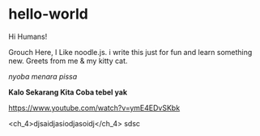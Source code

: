 # hello-world
<title>come here for fun only </title>

Hi Humans!


Grouch Here, I Like noodle.js.  i write this just for fun and learn something new. 
Greets from me & my kitty cat.

<i>nyoba menara pissa </i>

<b> Kalo Sekarang Kita Coba tebel yak </b>

<url>https://www.youtube.com/watch?v=ymE4EDvSKbk</url>

<ch_4>djsaidjasiodjasoidj</ch_4>
<c>sdsc</c>
